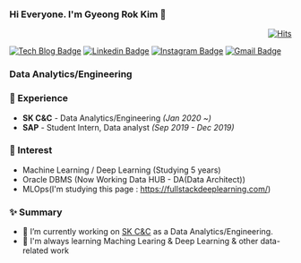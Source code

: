 ### Hi Everyone. I'm Gyeong Rok Kim 👋

<div align=right>

  [![Hits](https://hits.seeyoufarm.com/api/count/incr/badge.svg?url=https%3A%2F%2Fgithub.com%2Fbluemumin&count_bg=%2379C83D&title_bg=%23555555&icon=&icon_color=%23E7E7E7&title=hits&edge_flat=false)](https://hits.seeyoufarm.com)

</div>

<div align=left>

[![Tech Blog Badge](http://img.shields.io/badge/-Tech%20blog-black?style=flat-square&logo=github&link=https://bluemumin.github.io/)](https://bluemumin.github.io/) 
[![Linkedin Badge](https://img.shields.io/badge/-LinkedIn-blue?style=flat-square&logo=Linkedin&logoColor=white&link=https://www.linkedin.com/in/%EA%B2%BD%EB%A1%9D-%EA%B9%80-a1bb6b192/)](https://www.linkedin.com/in/%EA%B2%BD%EB%A1%9D-%EA%B9%80-a1bb6b192/) 
[![Instagram Badge](https://img.shields.io/badge/-Instagram-dd2a7b?style=flat-square&logo=instagram&logoColor=white&link=https://www.instagram.com/rokrok1217/)](https://www.instagram.com/rokrok1217/) 
[![Gmail Badge](https://img.shields.io/badge/-Gmail-d14836?style=flat-square&logo=Gmail&logoColor=white&link=mailto:bluedice0504@gmail.com)](mailto:bluedice0504@gmail.com)
</div>

### Data Analytics/Engineering

### 💫 Experience
- **SK C&C** - Data Analytics/Engineering *(Jan 2020 ~)*
- **SAP** - Student Intern, Data analyst *(Sep 2019 - Dec 2019)* 
  
### 📝 Interest
- Machine Learning / Deep Learning (Studying 5 years)
- Oracle DBMS (Now Working Data HUB - DA(Data Architect)) 
- MLOps(I'm studying this page : https://fullstackdeeplearning.com/)

### ✨ Summary

- 🔭 I’m currently working on [SK C&C](https://www.11st.co.kr/) as a Data Analytics/Engineering.
- 🌱 I'm always learning Maching Learing & Deep Learning & other data-related work 

